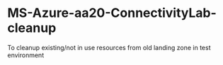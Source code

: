 # MS-Azure-aa20-ConnectivityLab-cleanup
To cleanup existing/not in use resources from old landing zone in test environment
